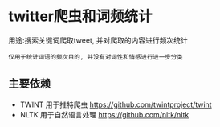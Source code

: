 # twitter爬虫和词频统计

用途:搜索关键词爬取tweet, 并对爬取的内容进行频次统计
```
仅用于统计词语的频次目的, 并没有对词性和情感进行进一步分类
```

## 主要依赖

+ TWINT 用于推特爬虫 <https://github.com/twintproject/twint>
+ NLTK 用于自然语言处理 <https://github.com/nltk/nltk>
